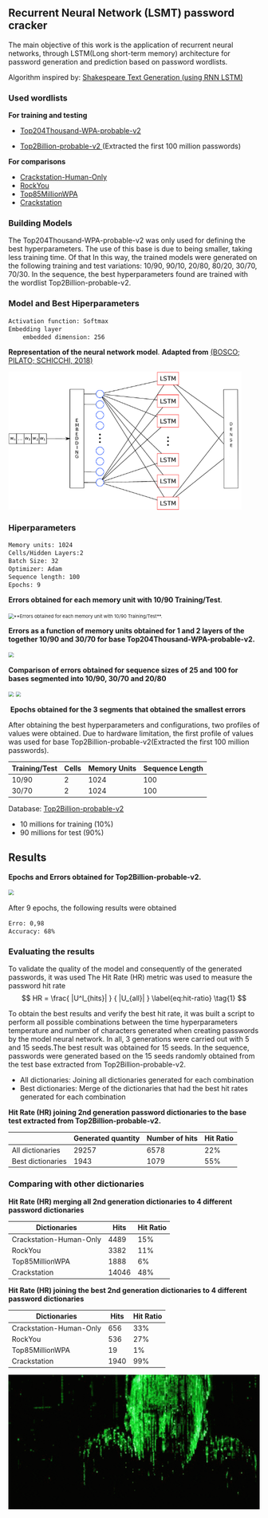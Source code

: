 ## Recurrent Neural Network (LSMT) password cracker



The main objective of this work is the application of recurrent neural networks, through LSTM(Long short-term memory) architecture for password generation and prediction based on password wordlists.



Algorithm inspired by:  [Shakespeare Text Generation (using RNN LSTM)](https://github.com/trekhleb/machine-learning-experiments/blob/master/experiments/text_generation_shakespeare_rnn/text_generation_shakespeare_rnn.ipynb)



### Used wordlists

**For training and testing**

* [Top204Thousand-WPA-probable-v2](https://github.com/berzerk0/Probable-Wordlists/blob/master/Real-Passwords/WPA-Length/Top204Thousand-WPA-probable-v2.txt)

* [Top2Billion-probable-v2 ](https://github.com/berzerk0/Probable-Wordlists/tree/master/Real-Passwords) (Extracted the first 100 million passwords)

**For comparisons**

* [Crackstation-Human-Only](https://crackstation.net/crackstation-wordlist-password-cracking-dictionary.htm) 
* [RockYou](https://crackstation.net/crackstation-wordlist-password-cracking-dictionary.htm)
* [Top85MillionWPA](https://github.com/berzerk0/Probable-Wordlists/tree/master/Real-Passwords/WPA-Length)
* [Crackstation](https://weakpass.com/wordlist/90) 



### Building Models

The Top204Thousand-WPA-probable-v2 was only used for defining the best hyperparameters. The use of this base is due to being smaller, taking less training time. Of that In this way, the trained models were generated on the following training and test variations: 10/90, 90/10, 20/80, 80/20, 30/70, 70/30. In the sequence, the best hyperparameters found are trained with the wordlist Top2Billion-probable-v2.

### Model and Best Hiperparameters

```
Activation function: Softmax
Embedding layer
	embedded dimension: 256
```



**Representation of the neural network model**. **Adapted from** [(BOSCO; PILATO; SCHICCHI, 2018)](https://www.sciencedirect.com/science/article/pii/S1877050918323962)

<img src="figs/The-Neural-Network-model.jpg" alt="Representation of the neural network model" style="zoom:67%;" />





### Hiperparameters



```
Memory units: 1024
Cells/Hidden Layers:2
Batch Size: 32
Optimizer: Adam
Sequence length: 100
Epochs: 9
```





**Errors obtained for each memory unit with 10/90 Training/Test**. 

<img src="/home/user/TCC2/Passwords-Cracker/figs/Memory-units.png" alt="**Errors obtained for each memory unit with 10/90 Training/Test**. " style="zoom:67%;" />





**Errors as a function of memory units obtained for 1 and 2 layers of the together 10/90 and 30/70 for base Top204Thousand-WPA-probable-v2.**

<img src="/home/user/TCC2/Passwords-Cracker/figs/Cells.png" style="zoom:67%;" />





**Comparison of errors obtained for sequence sizes of 25 and 100 for bases segmented into 10/90, 30/70 and 20/80**



<img src="/home/user/TCC2/Passwords-Cracker/figs/Sequence-length.png" style="zoom: 67%;" />





<img src="/home/user/TCC2/Passwords-Cracker/figs/Epochs.png" style="zoom:67%;" />

​						**Epochs obtained for the 3 segments that obtained the smallest errors**



After obtaining the best hyperparameters and configurations, two profiles of values were obtained. Due to hardware limitation, the first profile of values was used for base Top2Billion-probable-v2(Extracted the first 100 million passwords).

| Training/Test | Cells | Memory Units | Sequence Length |
| ------------- | ----- | ------------ | --------------- |
| 10/90         | 2     | 1024         | 100             |
| 30/70         | 2     | 1024         | 100             |



Database: [Top2Billion-probable-v2](https://github.com/berzerk0/Probable-Wordlists/tree/master/Real-Passwords)

- 10 millions for training (10%) 
- 90 millions for test (90%)



## Results



**Epochs and Errors obtained for Top2Billion-probable-v2.**

<img src="/home/user/TCC2/Passwords-Cracker/figs/Training-Top2Billion.png" style="zoom:67%;" />



After 9 epochs, the following results were obtained

```
Erro: 0,98
Accuracy: 68%
```



### Evaluating the results

To validate the quality of the model and consequently of the generated passwords, it was used
The Hit Rate (HR) metric was used to measure the password hit rate
$$
HR = \frac{ |U^l_{hits}| } { |U_{all}| }   \label{eq:hit-ratio} \tag{1}
$$

To obtain the best results and verify the best hit rate, it was built a script to perform all possible combinations between the time hyperparameters temperature and number of characters generated when creating passwords by the model neural network. In all, 3 generations were carried out with 5 and 15 seeds.The best result was obtained for 15 seeds. In the sequence, passwords were generated based on the 15 seeds randomly obtained from the test base extracted from Top2Billion-probable-v2.



* All dictionaries: Joining all dictionaries generated for each combination
* Best dictionaries: Merge of the dictionaries that had the best hit rates generated for each combination



**Hit Rate (HR) joining 2nd generation password dictionaries to the base test extracted from Top2Billion-probable-v2.**

|                   | Generated quantity | Number of hits | Hit Ratio |
| ----------------- | ------------------ | -------------- | --------- |
| All dictionaries  | 29257              | 6578           | 22%       |
| Best dictionaries | 1943               | 1079           | 55%       |





### Comparing with other dictionaries



**Hit Rate (HR) merging all 2nd generation dictionaries to 4 different password dictionaries**

| Dictionaries            | Hits  | Hit Ratio |
| ----------------------- | ----- | --------- |
| Crackstation-Human-Only | 4489  | 15%       |
| RockYou                 | 3382  | 11%       |
| Top85MillionWPA         | 1888  | 6%        |
| Crackstation            | 14046 | 48%       |



**Hit Rate (HR) joining the best 2nd generation dictionaries to 4 different password dictionaries**

| Dictionaries            | Hits | Hit Ratio |
| ----------------------- | ---- | --------- |
| Crackstation-Human-Only | 656  | 33%       |
| RockYou                 | 536  | 27%       |
| Top85MillionWPA         | 19   | 1%        |
| Crackstation            | 1940 | 99%       |





<img src="./figs/matrix.gif" style="zoom:150%;" />



